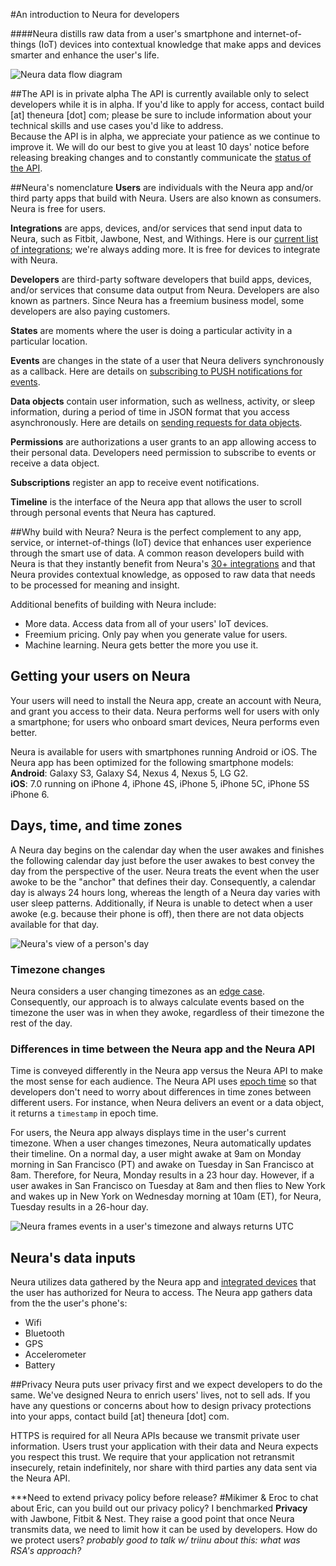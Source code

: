 #An introduction to Neura for developers

####Neura distills raw data from a user's smartphone and internet-of-things (IoT) devices into contextual knowledge that make apps and devices smarter and enhance the user's life.

![Neura data flow diagram](https://github.com/NeuraLabs/Neura_documentation/blob/master/resources/NeuraDataFlowDiagram.png)

##The API is in private alpha
The API is currently available only to select developers while it is in alpha.  If you'd like to apply for access, contact build [at] theneura [dot] com; please be sure to include information about your technical skills and use cases you'd like to address.  
Because the API is in alpha, we appreciate your patience as we continue to improve it.  We will do our best to give you at least 10 days' notice before releasing breaking changes and to constantly communicate the [status of the API](https://github.com/NeuraLabs/Neura_documentation/blob/master/text/status.md). 


##Neura's nomenclature
**Users** are individuals with the Neura app and/or third party apps that build with Neura. Users are also known as consumers.  Neura is free for users.

**Integrations** are apps, devices, and/or services that send input data to Neura, such as Fitbit, Jawbone, Nest, and Withings. Here is our [current list of integrations](https://github.com/NeuraLabs/Neura_documentation/blob/master/text/integrations.md); we're always adding more.  It is free for devices to integrate with Neura.

**Developers** are third-party software developers that build apps, devices, and/or services that consume data output from Neura. Developers are also known as partners.  Since Neura has a freemium business model, some developers are also paying customers.

**States** are moments where the user is doing a particular activity in a particular location.  

**Events** are changes in the state of a user that Neura delivers synchronously as a callback.  Here are details on [subscribing to PUSH notifications for events]().

**Data objects** contain user information, such as wellness, activity, or sleep information, during a period of time in JSON format that you access asynchronously.  Here are details on [sending requests for data objects](https://github.com/NeuraLabs/Neura_documentation/blob/master/text/endpoints.md).

**Permissions** are authorizations a user grants to an app allowing access to their personal data.  Developers need permission to subscribe to events or receive a data object.

**Subscriptions** register an app to receive event notifications. 

**Timeline** is the interface of the Neura app that allows the user to scroll through personal events that Neura has captured. 

##Why build with Neura?
Neura is the perfect complement to any app, service, or internet-of-things (IoT) device that enhances user experience through the smart use of data.  A common reason developers build with Neura is that they instantly benefit from Neura's [30+ integrations](https://github.com/NeuraLabs/Neura_documentation/blob/master/text/integrations.md) and that Neura provides contextual knowledge, as opposed to raw data that needs to be processed for meaning and insight.

Additional benefits of building with Neura include:

  - More data. Access data from all of your users' IoT devices.
  - Freemium pricing. Only pay when you generate value for users.
  - Machine learning. Neura gets better the more you use it.


## Getting your users on Neura
Your users will need to install the Neura app, create an account with Neura, and grant you access to their data.  Neura performs well for users with only a smartphone; for users who onboard smart devices, Neura performs even better.  

Neura is available for users with smartphones running Android or iOS.  The Neura app has been optimized for the following smartphone models:  
**Android**: Galaxy S3, Galaxy S4, Nexus 4, Nexus 5, LG G2.  
**iOS**: 7.0 running on iPhone 4, iPhone 4S, iPhone 5, iPhone 5C, iPhone 5S iPhone 6.  


## Days, time, and time zones
A Neura day begins on the calendar day when the user awakes and finishes the following calendar day just before the user awakes to best convey the day from the perspective of the user.  Neura treats the event when the user awoke to be the "anchor" that defines their day. Consequently, a calendar day is always 24 hours long, whereas the length of a Neura day varies with user sleep patterns.  Additionally, if Neura is unable to detect when a user awoke (e.g. because their phone is off), then there are not data objects available for that day.  

![Neura's view of a person's day](https://github.com/NeuraLabs/Neura_documentation/blob/master/resources/NeuraDailyCalendar.jpg)

### Timezone changes
Neura considers a user changing timezones as an [edge case](http://en.wikipedia.org/wiki/Edge_case). Consequently, our approach is to always calculate events based on the timezone the user was in when they awoke, regardless of their timezone the rest of the day.

### Differences in time between the Neura app and the Neura API 
Time is conveyed differently in the Neura app versus the Neura API to make the most sense for each audience.  The Neura API uses [epoch time](http://en.wikipedia.org/wiki/Unix_time) so that developers don't need to worry about differences in time zones between different users.  For instance, when Neura delivers an event or a data object, it returns a `timestamp` in epoch time.

For users, the Neura app always displays time in the user's current timezone.  When a user changes timezones, Neura automatically updates their timeline.  On a normal day, a user might awake at 9am on Monday morning in San Francisco (PT) and awake on Tuesday in San Francisco at 8am.  Therefore, for Neura, Monday results in a 23 hour day.  However, if a user awakes in San Francisco on Tuesday at 8am and then flies to New York and wakes up in New York on Wednesday morning at 10am (ET), for Neura, Tuesday results in a 26-hour day.  

![Neura frames events in a user's timezone and always returns UTC](https://github.com/NeuraLabs/Neura_documentation/blob/master/resources/NeuraUTC.jpg)   

## Neura's data inputs
Neura utilizes data gathered by the Neura app and [integrated devices](https://github.com/NeuraLabs/Neura_documentation/blob/master/text/integrations.md) that the user has authorized for Neura to access.  The Neura app gathers data from the the user's phone's:  
  - Wifi
  - Bluetooth
  - GPS
  - Accelerometer
  - Battery

##Privacy
Neura puts user privacy first and we expect developers to do the same.  We've designed Neura to enrich users' lives, not to sell ads. If you have any questions or concerns about how to design privacy protections into your apps, contact build [at] theneura [dot] com.

HTTPS is required for all Neura APIs because we transmit private user information. Users trust your application with their data and Neura expects you respect this trust. We require that your application not retransmit insecurely, retain indefinitely, nor share with third parties any data sent via the Neura API. 

***Need to extend privacy policy before release?
#Mikimer & Eroc to chat about
Eric, can you build out our privacy policy? I benchmarked **Privacy** with Jawbone, Fitbit & Nest.  They raise a good point that once Neura transmits data, we need to limit how it can be used by developers.  How do we protect users?  *probably good to talk w/ triinu about this: what was RSA's approach?*


